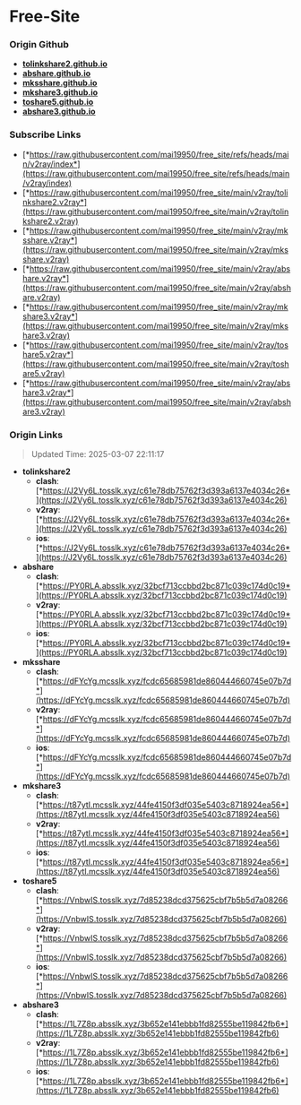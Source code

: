 # Free-Site

### Origin Github

- [**tolinkshare2.github.io**](https://github.com/tolinkshare2/tolinkshare2.github.io)
- [**abshare.github.io**](https://github.com/abshare/abshare.github.io)
- [**mksshare.github.io**](https://github.com/mksshare/mksshare.github.io)
- [**mkshare3.github.io**](https://github.com/mkshare3/mkshare3.github.io)
- [**toshare5.github.io**](https://github.com/toshare5/toshare5.github.io)
- [**abshare3.github.io**](https://github.com/abshare3/abshare3.github.io)

### Subscribe Links

- [*https://raw.githubusercontent.com/mai19950/free_site/refs/heads/main/v2ray/index*](https://raw.githubusercontent.com/mai19950/free_site/refs/heads/main/v2ray/index)
- [*https://raw.githubusercontent.com/mai19950/free_site/main/v2ray/tolinkshare2.v2ray*](https://raw.githubusercontent.com/mai19950/free_site/main/v2ray/tolinkshare2.v2ray)
- [*https://raw.githubusercontent.com/mai19950/free_site/main/v2ray/mksshare.v2ray*](https://raw.githubusercontent.com/mai19950/free_site/main/v2ray/mksshare.v2ray)
- [*https://raw.githubusercontent.com/mai19950/free_site/main/v2ray/abshare.v2ray*](https://raw.githubusercontent.com/mai19950/free_site/main/v2ray/abshare.v2ray)
- [*https://raw.githubusercontent.com/mai19950/free_site/main/v2ray/mkshare3.v2ray*](https://raw.githubusercontent.com/mai19950/free_site/main/v2ray/mkshare3.v2ray)
- [*https://raw.githubusercontent.com/mai19950/free_site/main/v2ray/toshare5.v2ray*](https://raw.githubusercontent.com/mai19950/free_site/main/v2ray/toshare5.v2ray)
- [*https://raw.githubusercontent.com/mai19950/free_site/main/v2ray/abshare3.v2ray*](https://raw.githubusercontent.com/mai19950/free_site/main/v2ray/abshare3.v2ray)

### Origin Links

> Updated Time: 2025-03-07 22:11:17

- **tolinkshare2**
  - **clash**: [*https://J2Vy6L.tosslk.xyz/c61e78db75762f3d393a6137e4034c26*](https://J2Vy6L.tosslk.xyz/c61e78db75762f3d393a6137e4034c26)
  - **v2ray**: [*https://J2Vy6L.tosslk.xyz/c61e78db75762f3d393a6137e4034c26*](https://J2Vy6L.tosslk.xyz/c61e78db75762f3d393a6137e4034c26)
  - **ios**: [*https://J2Vy6L.tosslk.xyz/c61e78db75762f3d393a6137e4034c26*](https://J2Vy6L.tosslk.xyz/c61e78db75762f3d393a6137e4034c26)
- **abshare**
  - **clash**: [*https://PY0RLA.absslk.xyz/32bcf713ccbbd2bc871c039c174d0c19*](https://PY0RLA.absslk.xyz/32bcf713ccbbd2bc871c039c174d0c19)
  - **v2ray**: [*https://PY0RLA.absslk.xyz/32bcf713ccbbd2bc871c039c174d0c19*](https://PY0RLA.absslk.xyz/32bcf713ccbbd2bc871c039c174d0c19)
  - **ios**: [*https://PY0RLA.absslk.xyz/32bcf713ccbbd2bc871c039c174d0c19*](https://PY0RLA.absslk.xyz/32bcf713ccbbd2bc871c039c174d0c19)
- **mksshare**
  - **clash**: [*https://dFYcYg.mcsslk.xyz/fcdc65685981de860444660745e07b7d*](https://dFYcYg.mcsslk.xyz/fcdc65685981de860444660745e07b7d)
  - **v2ray**: [*https://dFYcYg.mcsslk.xyz/fcdc65685981de860444660745e07b7d*](https://dFYcYg.mcsslk.xyz/fcdc65685981de860444660745e07b7d)
  - **ios**: [*https://dFYcYg.mcsslk.xyz/fcdc65685981de860444660745e07b7d*](https://dFYcYg.mcsslk.xyz/fcdc65685981de860444660745e07b7d)
- **mkshare3**
  - **clash**: [*https://t87ytI.mcsslk.xyz/44fe4150f3df035e5403c8718924ea56*](https://t87ytI.mcsslk.xyz/44fe4150f3df035e5403c8718924ea56)
  - **v2ray**: [*https://t87ytI.mcsslk.xyz/44fe4150f3df035e5403c8718924ea56*](https://t87ytI.mcsslk.xyz/44fe4150f3df035e5403c8718924ea56)
  - **ios**: [*https://t87ytI.mcsslk.xyz/44fe4150f3df035e5403c8718924ea56*](https://t87ytI.mcsslk.xyz/44fe4150f3df035e5403c8718924ea56)
- **toshare5**
  - **clash**: [*https://VnbwIS.tosslk.xyz/7d85238dcd375625cbf7b5b5d7a08266*](https://VnbwIS.tosslk.xyz/7d85238dcd375625cbf7b5b5d7a08266)
  - **v2ray**: [*https://VnbwIS.tosslk.xyz/7d85238dcd375625cbf7b5b5d7a08266*](https://VnbwIS.tosslk.xyz/7d85238dcd375625cbf7b5b5d7a08266)
  - **ios**: [*https://VnbwIS.tosslk.xyz/7d85238dcd375625cbf7b5b5d7a08266*](https://VnbwIS.tosslk.xyz/7d85238dcd375625cbf7b5b5d7a08266)
- **abshare3**
  - **clash**: [*https://1L7Z8p.absslk.xyz/3b652e141ebbb1fd82555be119842fb6*](https://1L7Z8p.absslk.xyz/3b652e141ebbb1fd82555be119842fb6)
  - **v2ray**: [*https://1L7Z8p.absslk.xyz/3b652e141ebbb1fd82555be119842fb6*](https://1L7Z8p.absslk.xyz/3b652e141ebbb1fd82555be119842fb6)
  - **ios**: [*https://1L7Z8p.absslk.xyz/3b652e141ebbb1fd82555be119842fb6*](https://1L7Z8p.absslk.xyz/3b652e141ebbb1fd82555be119842fb6)
